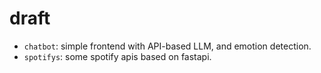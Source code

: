 # draft

+ `chatbot`: simple frontend with API-based LLM, and emotion detection.
+ `spotifys`: some spotify apis based on fastapi.

